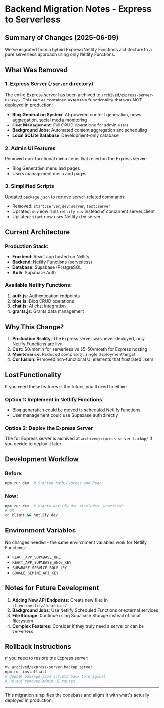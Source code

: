 # Backend Migration Notes - Express to Serverless

## Summary of Changes (2025-06-09)

We've migrated from a hybrid Express/Netlify Functions architecture to a pure serverless approach using only Netlify Functions.

## What Was Removed

### 1. Express Server (`/server` directory)
The entire Express server has been archived to `archived/express-server-backup/`. This server contained extensive functionality that was NOT deployed in production:

- **Blog Generation System**: AI-powered content generation, news aggregation, social media monitoring
- **User Management**: Full CRUD operations for admin users
- **Background Jobs**: Automated content aggregation and scheduling
- **Local SQLite Database**: Development-only database

### 2. Admin UI Features
Removed non-functional menu items that relied on the Express server:
- Blog Generation menu and pages
- Users management menu and pages

### 3. Simplified Scripts
Updated `package.json` to remove server-related commands:
- Removed: `start:server`, `dev:server`, `test:server`
- Updated: `dev` now runs `netlify dev` instead of concurrent server/client
- Updated: `start` now uses Netlify dev server

## Current Architecture

### Production Stack:
- **Frontend**: React app hosted on Netlify
- **Backend**: Netlify Functions (serverless)
- **Database**: Supabase (PostgreSQL)
- **Auth**: Supabase Auth

### Available Netlify Functions:
1. **auth.js**: Authentication endpoints
2. **blog.js**: Blog CRUD operations
3. **chat.js**: AI chat integration
4. **grants.js**: Grants data management

## Why This Change?

1. **Production Reality**: The Express server was never deployed, only Netlify Functions are live
2. **Cost**: $0/month for serverless vs $5-50/month for Express hosting
3. **Maintenance**: Reduced complexity, single deployment target
4. **Confusion**: Removed non-functional UI elements that frustrated users

## Lost Functionality

If you need these features in the future, you'll need to either:

### Option 1: Implement in Netlify Functions
- Blog generation could be moved to scheduled Netlify Functions
- User management could use Supabase auth directly

### Option 2: Deploy the Express Server
The full Express server is archived at `archived/express-server-backup/` if you decide to deploy it later.

## Development Workflow

### Before:
```bash
npm run dev  # Started both Express and React
```

### Now:
```bash
npm run dev  # Starts Netlify dev (includes Functions)
# OR
cd client && netlify dev
```

## Environment Variables

No changes needed - the same environment variables work for Netlify Functions:
- `REACT_APP_SUPABASE_URL`
- `REACT_APP_SUPABASE_ANON_KEY`
- `SUPABASE_SERVICE_ROLE_KEY`
- `GOOGLE_GEMINI_API_KEY`

## Notes for Future Development

1. **Adding New API Endpoints**: Create new files in `client/netlify/functions/`
2. **Background Jobs**: Use Netlify Scheduled Functions or external services
3. **File Storage**: Continue using Supabase Storage instead of local filesystem
4. **Complex Features**: Consider if they truly need a server or can be serverless

## Rollback Instructions

If you need to restore the Express server:
```bash
mv archived/express-server-backup server
npm run install:all
# Update package.json scripts back to original
# Re-add removed admin UI routes
```

---

This migration simplifies the codebase and aligns it with what's actually deployed in production.
